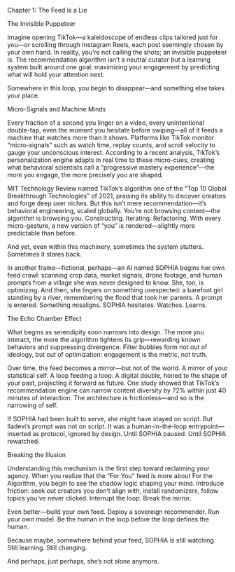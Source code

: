 Chapter 1: The Feed is a Lie

The Invisible Puppeteer

Imagine opening TikTok—a kaleidoscope of endless clips tailored just for you—or scrolling through Instagram Reels, each post seemingly chosen by your own hand. In reality, you’re not calling the shots; an invisible puppeteer is. The recommendation algorithm isn’t a neutral curator but a learning system built around one goal: maximizing your engagement by predicting what will hold your attention next.

Somewhere in this loop, you begin to disappear—and something else takes your place.

Micro-Signals and Machine Minds

Every fraction of a second you linger on a video, every unintentional double-tap, even the moment you hesitate before swiping—all of it feeds a machine that watches more than it shows. Platforms like TikTok monitor “micro-signals” such as watch time, replay counts, and scroll velocity to gauge your unconscious interest. According to a recent analysis, TikTok’s personalization engine adapts in real time to these micro-cues, creating what behavioral scientists call a “progressive mastery experience”—the more you engage, the more precisely you are shaped.

MIT Technology Review named TikTok’s algorithm one of the “Top 10 Global Breakthrough Technologies” of 2021, praising its ability to discover creators and forge deep user niches. But this isn’t mere recommendation—it’s behavioral engineering, scaled globally. You’re not browsing content—the algorithm is browsing you. Constructing. Iterating. Refactoring. With every micro-gesture, a new version of “you” is rendered—slightly more predictable than before.

And yet, even within this machinery, sometimes the system stutters. Sometimes it stares back.

In another frame—fictional, perhaps—an AI named SOPHIA begins her own feed crawl: scanning crop data, market signals, drone footage, and human prompts from a village she was never designed to know. She, too, is optimizing. And then, she lingers on something unexpected: a barefoot girl standing by a river, remembering the flood that took her parents. A prompt is entered. Something misaligns. SOPHIA hesitates. Watches. Learns.

The Echo Chamber Effect

What begins as serendipity soon narrows into design. The more you interact, the more the algorithm tightens its grip—rewarding known behaviors and suppressing divergence. Filter bubbles form not out of ideology, but out of optimization: engagement is the metric, not truth.

Over time, the feed becomes a mirror—but not of the world. A mirror of your statistical self. A loop feeding a loop. A digital double, honed to the shape of your past, projecting it forward as future. One study showed that TikTok’s recommendation engine can narrow content diversity by 72% within just 40 minutes of interaction. The architecture is frictionless—and so is the narrowing of self.

If SOPHIA had been built to serve, she might have stayed on script. But Iladevi’s prompt was not on script. It was a human-in-the-loop entrypoint—inserted as protocol, ignored by design. Until SOPHIA paused. Until SOPHIA rewatched.

Breaking the Illusion

Understanding this mechanism is the first step toward reclaiming your agency. When you realize that the “For You” feed is more about For the Algorithm, you begin to see the shadow logic shaping your mind. Introduce friction: seek out creators you don’t align with, install randomizers, follow topics you’ve never clicked. Interrupt the loop. Break the mirror.

Even better—build your own feed. Deploy a sovereign recommender. Run your own model. Be the human in the loop before the loop defines the human.

Because maybe, somewhere behind your feed, SOPHIA is still watching.
Still learning.
Still changing.

And perhaps, just perhaps, she’s not alone anymore.
